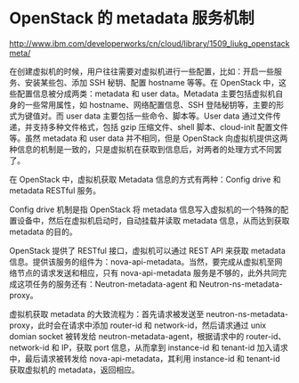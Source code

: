 # OpenStack 的 metadata 服务机制

http://www.ibm.com/developerworks/cn/cloud/library/1509_liukg_openstackmeta/

在创建虚拟机的时候，用户往往需要对虚拟机进行一些配置，比如：开启一些服务、安装某些包、添加 SSH 秘钥、配置 hostname 等等。在 OpenStack 中，这些配置信息被分成两类：metadata 和 user data。Metadata 主要包括虚拟机自身的一些常用属性，如 hostname、网络配置信息、SSH 登陆秘钥等，主要的形式为键值对。而 user data 主要包括一些命令、脚本等。User data 通过文件传递，并支持多种文件格式，包括 gzip 压缩文件、shell 脚本、cloud-init 配置文件等。虽然 metadata 和 user data 并不相同，但是 OpenStack 向虚拟机提供这两种信息的机制是一致的，只是虚拟机在获取到信息后，对两者的处理方式不同罢了。

在 OpenStack 中，虚拟机获取 Metadata 信息的方式有两种：Config drive 和 metadata RESTful 服务。

Config drive 机制是指 OpenStack 将 metadata 信息写入虚拟机的一个特殊的配置设备中，然后在虚拟机启动时，自动挂载并读取 metadata 信息，从而达到获取 metadata 的目的。

OpenStack 提供了 RESTful 接口，虚拟机可以通过 REST API 来获取 metadata 信息。提供该服务的组件为：nova-api-metadata。当然，要完成从虚拟机至网络节点的请求发送和相应，只有 nova-api-metadata 服务是不够的，此外共同完成这项任务的服务还有：Neutron-metadata-agent 和 Neutron-ns-metadata-proxy。


虚拟机获取 metadata 的大致流程为：首先请求被发送至 neutron-ns-metadata-proxy，此时会在请求中添加 router-id 和 network-id，然后请求通过 unix domian socket 被转发给 neutron-metadata-agent，根据请求中的 router-id、network-id 和 IP，获取 port 信息，从而拿到 instance-id 和 tenant-id 加入请求中，最后请求被转发给 nova-api-metadata，其利用 instance-id 和 tenant-id 获取虚拟机的 metadata，返回相应。